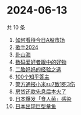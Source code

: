 # 2024-06-13

共 10 条

<!-- BEGIN -->
<!-- 最后更新时间 Thu Jun 13 2024 08:39:42 GMT+0800 (China Standard Time) -->

1. [如何看待今日A股市场](https://www.zhihu.com/search?q=如何看待今日A股市场)
1. [歌手2024](https://www.zhihu.com/search?q=歌手2024)
1. [赴山海](https://www.zhihu.com/search?q=赴山海)
1. [数码爱好者眼中的好物](https://www.zhihu.com/search?q=数码爱好者眼中的好物)
1. [二胎妈妈的经验之选](https://www.zhihu.com/search?q=二胎妈妈的经验之选)
1. [100个知乎答主](https://www.zhihu.com/search?q=100个知乎答主)
1. [警方通报小米su7致1死3伤](https://www.zhihu.com/search?q=警方通报小米su7致1死3伤)
1. [房贷还款先息后本火了](https://www.zhihu.com/search?q=房贷还款先息后本火了)
1. [日本爆发「食人菌」感染](https://www.zhihu.com/search?q=日本爆发「食人菌」感染)
1. [日本出现巨型章鱼](https://www.zhihu.com/search?q=日本出现巨型章鱼)

<!-- END -->

